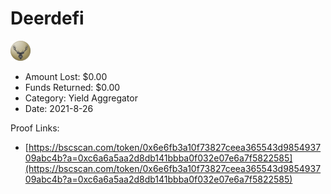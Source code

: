 # Deerdefi
![Deerdefi](/rektimages/Deerdefi.png)
- Amount Lost: $0.00
- Funds Returned: $0.00
- Category: Yield Aggregator
- Date: 2021-8-26



Proof Links:
- [https://bscscan.com/token/0x6e6fb3a10f73827ceea365543d985493709abc4b?a=0xc6a6a5aa2d8db141bbba0f032e07e6a7f5822585](https://bscscan.com/token/0x6e6fb3a10f73827ceea365543d985493709abc4b?a=0xc6a6a5aa2d8db141bbba0f032e07e6a7f5822585)


